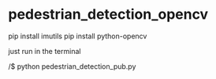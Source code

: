 # pedestrian_detection_opencv

pip install imutils
pip install python-opencv


just run in the terminal 

/$ python pedestrian_detection_pub.py
